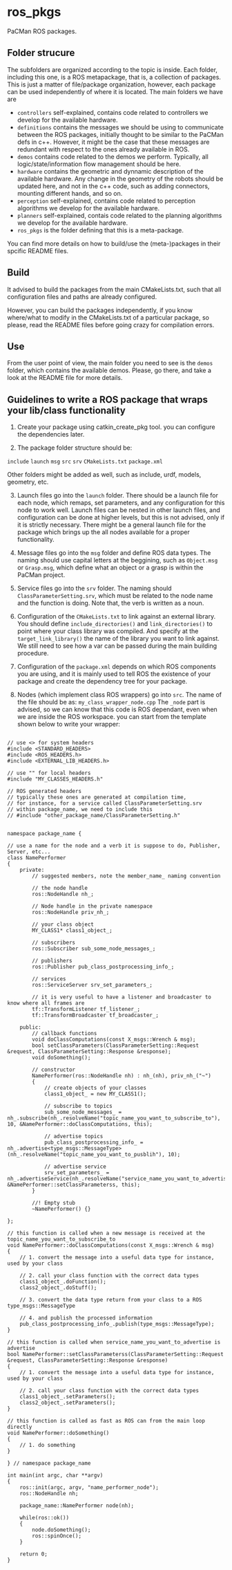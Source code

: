 ros_pkgs
========

PaCMan ROS packages.


Folder strucure
---------------

The subfolders are organized according to the topic is inside. Each folder, including this one, is a ROS metapackage, that is, a collection of packages. This is just a matter of file/package organization, however, each package can be used independently of where it is located. The main folders we have are

* `controllers` self-explained, contains code related to controllers we develop for the available hardware.
* `definitions` contains the messages we should be using to communicate between the ROS packages, initially thought to be similar to the PaCMan defs in c++. However, it might be the case that these messages are redundant with respect to the ones already available in ROS.
* `demos` contains code related to the demos we perform. Typically, all logic/state/information flow management should be here.
* `hardware` contains the geometric and dynnamic description of the available hardware. Any change in the geometry of the robots should be updated here, and not in the c++ code, such as adding connectors, mounting different hands, and so on.
* `perception` self-explained, contains code related to perception algorithms we develop for the available hardware.
* `planners` self-explained, contais code related to the planning algorithms we develop for the available hardware.
* `ros_pkgs` is the folder defining that this is a meta-package.

You can find more details on how to build/use the (meta-)packages in their spcific README files.

Build
-----

It advised to build the packages from the main CMakeLists.txt, such that all configuration files and paths are already configured.

However, you can build the packages independently, if you know where/what to modify in the CMakeLists.txt of a particular package, so please, read the README files before going crazy for compilation errors.

Use
---

From the user point of view, the main folder you need to see is the `demos` folder, which contains the available demos. Please, go there, and take a look at the README file for more details. 


Guidelines to write a ROS package that wraps your lib/class functionality
-------------------------------------------------------------------------

1. Create your package using catkin_create_pkg tool. you can configure the dependencies later.

2. The package folder structure should be:

`include`
`launch`
`msg`
`src`
`srv`
`CMakeLists.txt`
`package.xml`

Other folders might be added as well, such as include, urdf, models, geometry, etc.

3. Launch files go into the `launch` folder. There should be a launch file for each node, which remaps, set parameters, and any configuration for this node to work well. Launch files can be nested in other launch files, and configuration can be done at higher levels, but this is not advised, only if it is strictly necessary. There might be a general launch file for the package which brings up the all nodes available for a proper functionality.

4. Message files go into the `msg` folder and define ROS data types. The naming should use capital letters at the beggining, such as `Object.msg` or `Grasp.msg`, which define what an object or a grasp is within the PaCMan project.

5. Service files go into the `srv` folder. The naming should `ClassParameterSetting.srv`, which must be related to the node name and the function is doing. Note that, the verb is written as a noun.

6. Configuration of the `CMakeLists.txt` to link against an external library. You should define `include_directories()` and `link_directories()` to point where your class library was compiled. And specify at the `target_link_library()` the name of the library you want to link against. We still need to see how a var can be passed during the main building procedure.

7. Configuration of the `package.xml` depends on which ROS components you are using, and it is mainly used to tell ROS the existence of your package and create the dependency tree for your package.

8. Nodes (which implement class ROS wrappers) go into `src`. The name of the file should be as: `my_class_wrapper_node.cpp`  The `_node` part is advised, so we can know that this code is ROS dependant, even when we are inside the ROS workspace. you can start from the template shown below to write your wrapper:

```

// use <> for system headers
#include <STANDARD_HEADERS>
#include <ROS_HEADERS.h>
#include <EXTERNAL_LIB_HEADERS.h>

// use "" for local headers
#include "MY_CLASSES_HEADERS.h"

// ROS generated headers
// typically these ones are generated at compilation time, 
// for instance, for a service called ClassParameterSetting.srv 
// within package_name, we need to include this 
// #include "other_package_name/ClassParameterSetting.h" 


namespace package_name {

// use a name for the node and a verb it is suppose to do, Publisher, Server, etc...
class NamePerformer
{
    private:
        // suggested members, note the member_name_ naming convention
        
        // the node handle
        ros::NodeHandle nh_;
        
        // Node handle in the private namespace
        ros::NodeHandle priv_nh_;
        
        // your class object
        MY_CLASS1* class1_object_;
        
        // subscribers
        ros::Subscriber sub_some_node_messages_;
        
        // publishers
        ros::Publisher pub_class_postprocessing_info_;
        
        // services
        ros::ServiceServer srv_set_parameters_;
        
        // it is very useful to have a listener and broadcaster to know where all frames are
        tf::TransformListener tf_listener_;
        tf::TransformBroadcaster tf_broadcaster_;

    public:
        // callback functions
        void doClassComputations(const X_msgs::Wrench & msg);
        bool setClassParameters(ClassParameterSetting::Request &request, ClassParameterSetting::Response &response);
        void doSomething();
        
        // constructor
        NamePerformer(ros::NodeHandle nh) : nh_(nh), priv_nh_("~")
        {
            // create objects of your classes
            class1_object_ = new MY_CLASS1();

            // subscribe to topics
            sub_some_node_messages_ = nh_.subscribe(nh_.resolveName("topic_name_you_want_to_subscribe_to"), 10, &NamePerformer::doClassComputations, this);

            // advertise topics
            pub_class_postprocessing_info_ = nh_.advertise<type_msgs::MessageType>(nh_.resolveName("topic_name_you_want_to_pusblih"), 10);
            
            // advertise service
            srv_set_parameters_ = nh_.advertiseService(nh_.resolveName("service_name_you_want_to_advertise"), &NamePerformer::setClassParameterss, this);
        }

        //! Empty stub
        ~NamePerformer() {}

};

// this function is called when a new message is received at the topic_name_you_want_to_subscribe_to
void NamePerformer::doClassComputations(const X_msgs::Wrench & msg)
{
    // 1. convert the message into a useful data type for instance, used by your class
    
    // 2. call your class function with the correct data types
    class1_object_.doFunction();
    class2_object_.doStuff();
    
    // 3. convert the data type return from your class to a ROS type_msgs::MessageType
    
    // 4. and publish the processed information
    pub_class_postprocessing_info_.publish(type_msgs::MessageType);
}

// this function is called when service_name_you_want_to_advertise is advertise
bool NamePerformer::setClassParameterss(ClassParameterSetting::Request &request, ClassParameterSetting::Response &response)
{
    // 1. convert the message into a useful data type for instance, used by your class
    
    // 2. call your class function with the correct data types
    class1_object_.setParameters();
    class2_object_.setParameters();
}

// this function is called as fast as ROS can from the main loop directly
void NamePerformer::doSomething()
{
    // 1. do something
}

} // namespace package_name

int main(int argc, char **argv)
{
    ros::init(argc, argv, "name_performer_node");
    ros::NodeHandle nh;

    package_name::NamePerformer node(nh);

    while(ros::ok())
    {
        node.doSomething();
        ros::spinOnce();
    }

    return 0;
}

```
